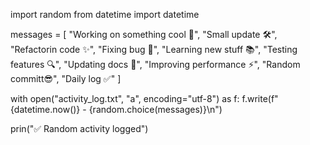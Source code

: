 import random
from datetime import datetime

messages = [
    "Working on something cool 🚀",
    "Small update 🛠",
    "Refactorin code ✨",
    "Fixing bug 🐛",
    "Learning new stuff 📚",
    "Testing features 🔍",
    "Updating docs 📄",
    "Improving performance ⚡",
    "Random committ😎",
    "Daily log ✅"
]

with open("activity_log.txt", "a", encoding="utf-8") as f:
    f.write(f"{datetime.now()} - {random.choice(messages)}\n")

prin("✅ Random activity logged")


